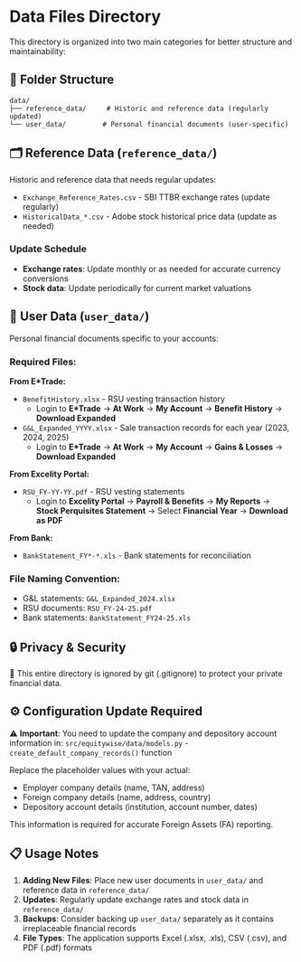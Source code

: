 # Data Files Directory

This directory is organized into two main categories for better structure and maintainability:

## 📁 Folder Structure

```
data/
├── reference_data/     # Historic and reference data (regularly updated)
└── user_data/         # Personal financial documents (user-specific)
```

## 🗂️ Reference Data (`reference_data/`)

Historic and reference data that needs regular updates:

- `Exchange_Reference_Rates.csv` - SBI TTBR exchange rates (update regularly)
- `HistoricalData_*.csv` - Adobe stock historical price data (update as needed)

### Update Schedule
- **Exchange rates**: Update monthly or as needed for accurate currency conversions
- **Stock data**: Update periodically for current market valuations

## 👤 User Data (`user_data/`)

Personal financial documents specific to your accounts:

### Required Files:

**From E*Trade:**
- `BenefitHistory.xlsx` - RSU vesting transaction history
  - Login to **E*Trade** → **At Work** → **My Account** → **Benefit History** → **Download Expanded**
- `G&L_Expanded_YYYY.xlsx` - Sale transaction records for each year (2023, 2024, 2025)
  - Login to **E*Trade** → **At Work** → **My Account** → **Gains & Losses** → **Download Expanded**

**From Excelity Portal:**
- `RSU_FY-YY-YY.pdf` - RSU vesting statements 
  - Login to **Excelity Portal** → **Payroll & Benefits** → **My Reports** → **Stock Perquisites Statement** → Select **Financial Year** → **Download as PDF**

**From Bank:**
- `BankStatement_FY*-*.xls` - Bank statements for reconciliation

### File Naming Convention:
- G&L statements: `G&L_Expanded_2024.xlsx`
- RSU documents: `RSU_FY-24-25.pdf`
- Bank statements: `BankStatement_FY24-25.xls`

## 🔒 Privacy & Security

📁 This entire directory is ignored by git (.gitignore) to protect your private financial data.

## ⚙️ Configuration Update Required

⚠️ **Important**: You need to update the company and depository account information in:
`src/equitywise/data/models.py` - `create_default_company_records()` function

Replace the placeholder values with your actual:
- Employer company details (name, TAN, address)
- Foreign company details (name, address, country)  
- Depository account details (institution, account number, dates)

This information is required for accurate Foreign Assets (FA) reporting.

## 📋 Usage Notes

1. **Adding New Files**: Place new user documents in `user_data/` and reference data in `reference_data/`
2. **Updates**: Regularly update exchange rates and stock data in `reference_data/`
3. **Backups**: Consider backing up `user_data/` separately as it contains irreplaceable financial records
4. **File Types**: The application supports Excel (.xlsx, .xls), CSV (.csv), and PDF (.pdf) formats